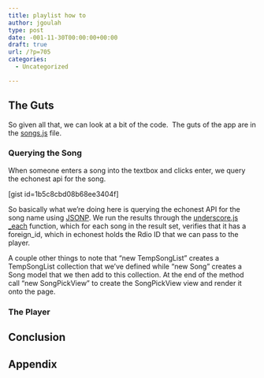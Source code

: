 ```yaml
---
title: playlist how to
author: jgoulah
type: post
date: -001-11-30T00:00:00+00:00
draft: true
url: /?p=705
categories:
  - Uncategorized

---
```

## The Guts

So given all that, we can look at a bit of the code.  The guts of the app are in the <a title="songs.js" href="https://github.com/jgoulah/playlister/commit/88924108287ac0060ddde613152c12ff71000488#diff-14" target="_blank">songs.js</a> file.

### Querying the Song

When someone enters a song into the textbox and clicks enter, we query the echonest api for the song.

[gist id=1b5c8cbd08b68ee3404f]

So basically what we&#8217;re doing here is querying the echonest API for the song name using [JSONP][1]. We run the results through the <a title="underscore.js" href="http://documentcloud.github.com/underscore" target="_blank">underscore.js</a> [_each][2] function, which for each song in the result set, verifies that it has a foreign_id, which in echonest holds the Rdio ID that we can pass to the player.

A couple other things to note that &#8220;new TempSongList&#8221; creates a TempSongList collection that we&#8217;ve defined while &#8220;new Song&#8221; creates a Song model that we then add to this collection. At the end of the method call &#8220;new SongPickView&#8221; to create the SongPickView view and render it onto the page.

### The Player

## Conclusion

## Appendix

[1]: http://documentcloud.github.com/backbone/
  
[2]: http://developer.echonest.com
  
[3]: http://developer.rdio.com
  
[4]: http://documentcloud.github.com/backbone/docs/todos.html
  
[5]: http://jgn.me
  
[6]: https://github.com/jeromegn/Backbone.localStorage

&nbsp;

 [1]: http://en.wikipedia.org/wiki/JSONP "JSONP"
 [2]: http://documentcloud.github.com/underscore/#each "_each"
